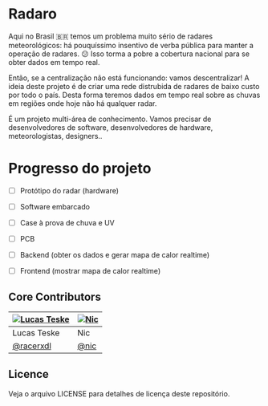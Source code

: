 # Radaro


Aqui no Brasil 🇧🇷 temos um problema muito sério de radares meteorológicos: há pouquíssimo insentivo de verba pública para manter a operação de radares. 😕 Isso torma a pobre a cobertura nacional para se obter dados em tempo real.

Então, se a centralização não está funcionando: vamos descentralizar! A ideia deste projeto é de criar uma rede distrubida de radares de baixo custo por todo o país. Desta forma teremos dados em tempo real sobre as chuvas em regiões onde hoje não há qualquer radar.

É um projeto multi-área de conhecimento. Vamos precisar de desenvolvedores de software, desenvolvedores de hardware, meteorologistas, designers..


# Progresso do projeto
- [ ] Protótipo do radar (hardware)
- [ ] Software embarcado
- [ ] Case à prova de chuva e UV
- [ ] PCB
- [ ] Backend (obter os dados e gerar mapa de calor realtime)
- [ ] Frontend (mostrar mapa de calor realtime)



## Core Contributors

[![Lucas Teske](https://avatars1.githubusercontent.com/u/578310?s=64&v=4)](https://github.com/racerxdl) | [![Nic](https://avatars0.githubusercontent.com/u/66042?s=64&v=4)](https://github.com/nic)
|---|---|
| Lucas Teske | Nic |
| [@racerxdl](https://github.com/racerxdl) | [@nic](https://github.com/nic) |






## Licence

Veja o arquivo LICENSE para detalhes de licença deste repositório.
